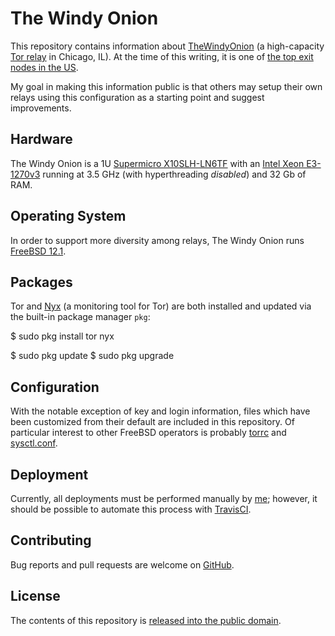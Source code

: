 # The Windy Onion

This repository contains information about [TheWindyOnion](https://metrics.torproject.org/rs.html#details/89094DFA4158C7A1583EC3A332CDCBC74A28CC0E) (a high-capacity [Tor relay](https://2019.www.torproject.org/about/overview.html.en#overview) in Chicago, IL).
At the time of this writing, it is one of [the top exit nodes in the US](https://metrics.torproject.org/rs.html#search/flag:exit%20country:us).

My goal in making this information public is that others may setup their own relays using this configuration as a starting point and suggest improvements.

## Hardware

The Windy Onion is a 1U [Supermicro X10SLH-LN6TF](https://www.supermicro.com/en/products/motherboard/X10SLH-F) with an [Intel Xeon E3-1270v3](https://ark.intel.com/content/www/us/en/ark/products/75056/intel-xeon-processor-e3-1270-v3-8m-cache-3-50-ghz.html) running at 3.5 GHz (with hyperthreading _disabled_) and 32 Gb of RAM.

## Operating System

In order to support more diversity among relays, The Windy Onion runs [FreeBSD 12.1](https://www.freebsd.org/).

## Packages

Tor and [Nyx](https://nyx.torproject.org/) (a monitoring tool for Tor) are both installed and updated via the built-in package manager `pkg`:

  $ sudo pkg install tor nyx

  $ sudo pkg update
  $ sudo pkg upgrade

## Configuration

With the notable exception of key and login information, files which have been customized from their default are included in this repository. Of particular interest to other FreeBSD operators is probably [torrc](usr/local/etc/tor/torrc) and [sysctl.conf](etc/sysctl.conf).

## Deployment

Currently, all deployments must be performed manually by [me](https://keybase.io/alecdotninja); however, it should be possible to automate this process with [TravisCI](https://travis-ci.org).

## Contributing

Bug reports and pull requests are welcome on [GitHub](https://github.com/PrivacyInPractice/the-windy-onion).

## License

The contents of this repository is [released into the public domain](LICENSE).
